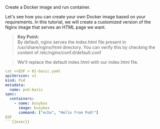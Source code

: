 Create a Docker image and run container.

Let's see how you can create your own Docker image based on your requirements. In this tutorial, we will create a customized version of the Nginx image that serves an HTML page we want.

> **Key Point:**  
> By default, nginx serves the index.html file present in /usr/share/nginx/html directory. You can verify this by checking the content of /etc/nginx/conf.d/default.conf

> We'll replace the default index.html with our index.html file.



```yaml
cat <<EOF > 01-basic.yaml
apiVersion: v1
kind: Pod
metadata:
  name: pod-basic
spec:
  containers:
    - name: busybox
      image: busybox
      command: ["echo", "Hello from Pod!"]
EOF
```{{exec}}